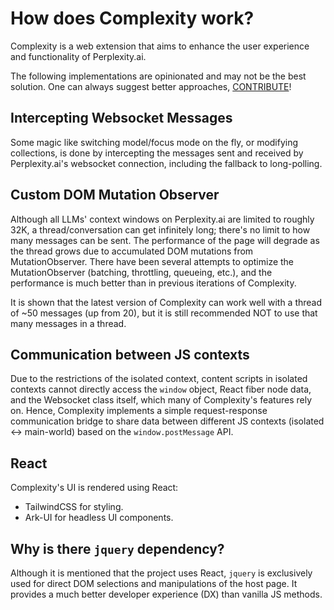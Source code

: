 # How does Complexity work?

Complexity is a web extension that aims to enhance the user experience and functionality of Perplexity.ai.

The following implementations are opinionated and may not be the best solution. One can always suggest better approaches, [CONTRIBUTE](../CONTRIBUTING.md)!

## Intercepting Websocket Messages

Some magic like switching model/focus mode on the fly, or modifying collections, is done by intercepting the messages sent and received by Perplexity.ai's websocket connection, including the fallback to long-polling.

## Custom DOM Mutation Observer

Although all LLMs' context windows on Perplexity.ai are limited to roughly 32K, a thread/conversation can get infinitely long; there's no limit to how many messages can be sent. The performance of the page will degrade as the thread grows due to accumulated DOM mutations from MutationObserver. There have been several attempts to optimize the MutationObserver (batching, throttling, queueing, etc.), and the performance is much better than in previous iterations of Complexity.

It is shown that the latest version of Complexity can work well with a thread of ~50 messages (up from 20), but it is still recommended NOT to use that many messages in a thread.

## Communication between JS contexts

Due to the restrictions of the isolated context, content scripts in isolated contexts cannot directly access the `window` object, React fiber node data, and the Websocket class itself, which many of Complexity's features rely on. Hence, Complexity implements a simple request-response communication bridge to share data between different JS contexts (isolated <-> main-world) based on the `window.postMessage` API.

## React

Complexity's UI is rendered using React:

- TailwindCSS for styling.
- Ark-UI for headless UI components.

## Why is there `jquery` dependency?

Although it is mentioned that the project uses React, `jquery` is exclusively used for direct DOM selections and manipulations of the host page. It provides a much better developer experience (DX) than vanilla JS methods.
